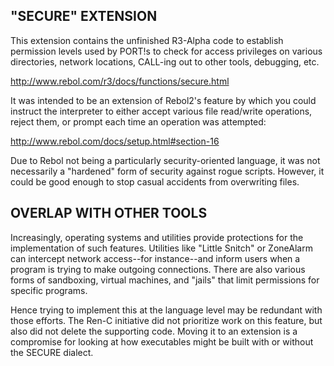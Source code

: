 ## "SECURE" EXTENSION

This extension contains the unfinished R3-Alpha code to establish permission
levels used by PORT!s to check for access privileges on various directories,
network locations, CALL-ing out to other tools, debugging, etc.

http://www.rebol.com/r3/docs/functions/secure.html

It was intended to be an extension of Rebol2's feature by which you could
instruct the interpreter to either accept various file read/write operations,
reject them, or prompt each time an operation was attempted:

http://www.rebol.com/docs/setup.html#section-16

Due to Rebol not being a particularly security-oriented language, it was not
necessarily a "hardened" form of security against rogue scripts.  However,
it could be good enough to stop casual accidents from overwriting files.

## OVERLAP WITH OTHER TOOLS

Increasingly, operating systems and utilities provide protections for the
implementation of such features.  Utilities like "Little Snitch" or ZoneAlarm
can intercept network access--for instance--and inform users when a program
is trying to make outgoing connections.  There are also various forms of
sandboxing, virtual machines, and "jails" that limit permissions for specific
programs.

Hence trying to implement this at the language level may be redundant with
those efforts.  The Ren-C initiative did not prioritize work on this feature,
but also did not delete the supporting code.  Moving it to an extension is
a compromise for looking at how executables might be built with or without
the SECURE dialect.
